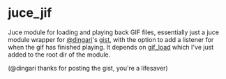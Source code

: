 # juce_jif

Juce module for loading and playing back GIF files, essentially just a juce module wrapper for [@dingari](https://github.com/dingari)'s [gist](https://gist.github.com/dingari/ba54e0208c9eb6919811784cc7264e33), with the option to add a listener for when the gif has finished playing. 
It depends on [gif_load](https://github.com/hidefromkgb/gif_load) which I've just added to the root dir of the module.

(@dingari thanks for posting the gist, you're a lifesaver)
